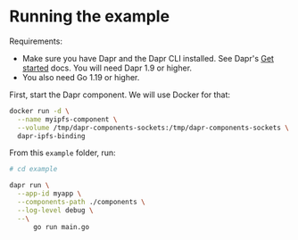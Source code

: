# Running the example

Requirements:

- Make sure you have Dapr and the Dapr CLI installed. See Dapr's [Get started](https://docs.dapr.io/getting-started/) docs. You will need Dapr 1.9 or higher.
- You also need Go 1.19 or higher.

First, start the Dapr component. We will use Docker for that:

```sh
docker run -d \
  --name myipfs-component \
  --volume /tmp/dapr-components-sockets:/tmp/dapr-components-sockets \
  dapr-ipfs-binding
```

From this `example` folder, run:

```sh
# cd example

dapr run \
  --app-id myapp \
  --components-path ./components \
  --log-level debug \
  --\
      go run main.go
```
